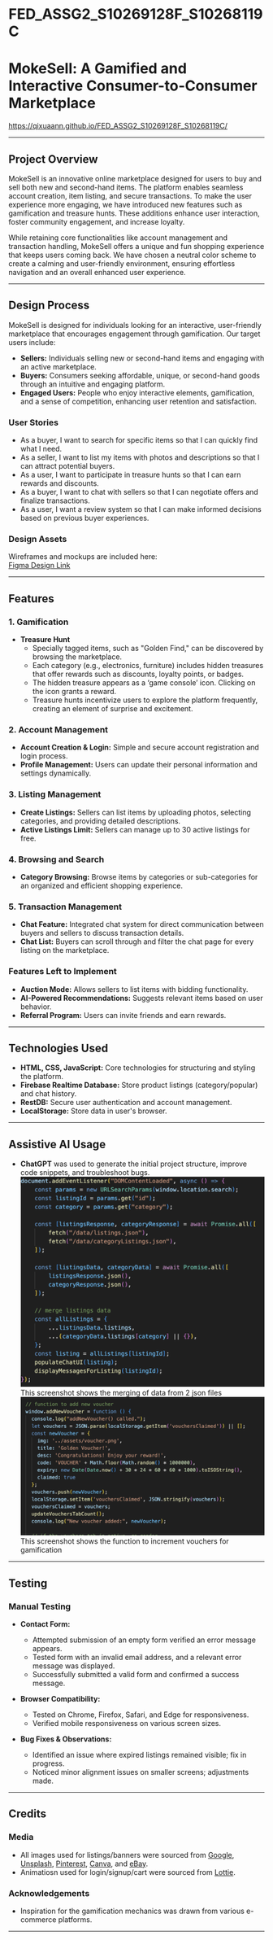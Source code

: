 # FED_ASSG2_S10269128F_S10268119C  
# **MokeSell: A Gamified and Interactive Consumer-to-Consumer Marketplace**  
https://qixuaann.github.io/FED_ASSG2_S10269128F_S10268119C/

---

## **Project Overview**  
MokeSell is an innovative online marketplace designed for users to buy and sell both new and second-hand items. The platform enables seamless account creation, item listing, and secure transactions. To make the user experience more engaging, we have introduced new features such as gamification and treasure hunts. These additions enhance user interaction, foster community engagement, and increase loyalty.  

While retaining core functionalities like account management and transaction handling, MokeSell offers a unique and fun shopping experience that keeps users coming back. We have chosen a neutral color scheme to create a calming and user-friendly environment, ensuring effortless navigation and an overall enhanced user experience.  

---

## **Design Process**  
MokeSell is designed for individuals looking for an interactive, user-friendly marketplace that encourages engagement through gamification. Our target users include:  

- **Sellers:** Individuals selling new or second-hand items and engaging with an active marketplace.  
- **Buyers:** Consumers seeking affordable, unique, or second-hand goods through an intuitive and engaging platform.  
- **Engaged Users:** People who enjoy interactive elements, gamification, and a sense of competition, enhancing user retention and satisfaction.  

### **User Stories**  
- As a buyer, I want to search for specific items so that I can quickly find what I need.  
- As a seller, I want to list my items with photos and descriptions so that I can attract potential buyers.  
- As a user, I want to participate in treasure hunts so that I can earn rewards and discounts.  
- As a buyer, I want to chat with sellers so that I can negotiate offers and finalize transactions.  
- As a user, I want a review system so that I can make informed decisions based on previous buyer experiences.  

### **Design Assets**  
Wireframes and mockups are included here:  
[Figma Design Link](https://www.figma.com/design/a8uwqeScDyTBGEA53oV2mP/MokeSell---P05--Joyce-%26-Qi-Xuan?node-id=0-1&t=rSiWX1jJ6RZRT3Q7-1)  

---

## **Features**  
### 1. **Gamification**  
- **Treasure Hunt**  
  - Specially tagged items, such as "Golden Find," can be discovered by browsing the marketplace.  
  - Each category (e.g., electronics, furniture) includes hidden treasures that offer rewards such as discounts, loyalty points, or badges.  
  - The hidden treasure appears as a ‘game console’ icon. Clicking on the icon grants a reward.  
  - Treasure hunts incentivize users to explore the platform frequently, creating an element of surprise and excitement.  

### 2. **Account Management**  
- **Account Creation & Login:** Simple and secure account registration and login process.  
- **Profile Management:** Users can update their personal information and settings dynamically.  

### 3. **Listing Management**  
- **Create Listings:** Sellers can list items by uploading photos, selecting categories, and providing detailed descriptions.  
- **Active Listings Limit:** Sellers can manage up to 30 active listings for free.  

### 4. **Browsing and Search**  
- **Category Browsing:** Browse items by categories or sub-categories for an organized and efficient shopping experience.  

### 5. **Transaction Management**  
- **Chat Feature:** Integrated chat system for direct communication between buyers and sellers to discuss transaction details.  
- **Chat List:** Buyers can scroll through and filter the chat page for every listing on the marketplace.  

### **Features Left to Implement**  
- **Auction Mode:** Allows sellers to list items with bidding functionality.  
- **AI-Powered Recommendations:** Suggests relevant items based on user behavior.  
- **Referral Program:** Users can invite friends and earn rewards.  

---

## **Technologies Used**  
- **HTML, CSS, JavaScript:** Core technologies for structuring and styling the platform.  
- **Firebase Realtime Database:** Store product listings (category/popular) and chat history.  
- **RestDB:** Secure user authentication and account management.  
- **LocalStorage:** Store data in user's browser.  

---

## **Assistive AI Usage**  
- **ChatGPT** was used to generate the initial project structure, improve code snippets, and troubleshoot bugs.  
![Evidence 1](./evidence-1.png)
This screenshot shows the merging of data from 2 json files 
![Evidence 2](./evidence-2.png)
This screenshot shows the function to increment vouchers for gamification

---

## **Testing**  
### **Manual Testing**  
- **Contact Form:**  
  - Attempted submission of an empty form verified an error message appears.  
  - Tested form with an invalid email address, and a relevant error message was displayed.  
  - Successfully submitted a valid form and confirmed a success message.  

- **Browser Compatibility:**  
  - Tested on Chrome, Firefox, Safari, and Edge for responsiveness.  
  - Verified mobile responsiveness on various screen sizes.  

- **Bug Fixes & Observations:**  
  - Identified an issue where expired listings remained visible; fix in progress.  
  - Noticed minor alignment issues on smaller screens; adjustments made.  

---

## **Credits**  
### **Media**  
- All images used for listings/banners were sourced from [Google](https://google.com), [Unsplash](https://unsplash.com/), [Pinterest](https://www.pinterest.com/), [Canva](https://www.canva.com/), and [eBay](https://www.ebay.com/).  
- Animatiosn used for login/signup/cart were sourced from [Lottie](https://lottiefiles.com/).

### **Acknowledgements**  
- Inspiration for the gamification mechanics was drawn from various e-commerce platforms.  

---
